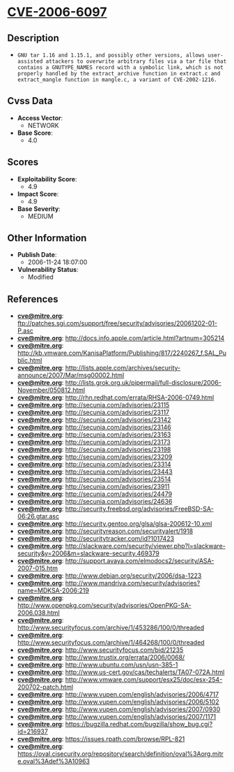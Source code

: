 
# [CVE-2006-6097](https://cve.mitre.org/cgi-bin/cvename.cgi?name=CVE-2006-6097)

## Description

- `GNU tar 1.16 and 1.15.1, and possibly other versions, allows user-assisted attackers to overwrite arbitrary files via a tar file that contains a GNUTYPE_NAMES record with a symbolic link, which is not properly handled by the extract_archive function in extract.c and extract_mangle function in mangle.c, a variant of CVE-2002-1216.`

## Cvss Data

- **Access Vector**:
  - NETWORK
- **Base Score**:
  - 4.0

## Scores

- **Exploitability Score**:
  - 4.9
- **Impact Score**:
  - 4.9
- **Base Severity**:
  - MEDIUM

## Other Information

- **Publish Date**:
  - 2006-11-24 18:07:00
- **Vulnerability Status**:
  - Modified

## References

- **cve@mitre.org**: ftp://patches.sgi.com/support/free/security/advisories/20061202-01-P.asc
- **cve@mitre.org**: http://docs.info.apple.com/article.html?artnum=305214
- **cve@mitre.org**: http://kb.vmware.com/KanisaPlatform/Publishing/817/2240267_f.SAL_Public.html
- **cve@mitre.org**: http://lists.apple.com/archives/security-announce/2007/Mar/msg00002.html
- **cve@mitre.org**: http://lists.grok.org.uk/pipermail/full-disclosure/2006-November/050812.html
- **cve@mitre.org**: http://rhn.redhat.com/errata/RHSA-2006-0749.html
- **cve@mitre.org**: http://secunia.com/advisories/23115
- **cve@mitre.org**: http://secunia.com/advisories/23117
- **cve@mitre.org**: http://secunia.com/advisories/23142
- **cve@mitre.org**: http://secunia.com/advisories/23146
- **cve@mitre.org**: http://secunia.com/advisories/23163
- **cve@mitre.org**: http://secunia.com/advisories/23173
- **cve@mitre.org**: http://secunia.com/advisories/23198
- **cve@mitre.org**: http://secunia.com/advisories/23209
- **cve@mitre.org**: http://secunia.com/advisories/23314
- **cve@mitre.org**: http://secunia.com/advisories/23443
- **cve@mitre.org**: http://secunia.com/advisories/23514
- **cve@mitre.org**: http://secunia.com/advisories/23911
- **cve@mitre.org**: http://secunia.com/advisories/24479
- **cve@mitre.org**: http://secunia.com/advisories/24636
- **cve@mitre.org**: http://security.freebsd.org/advisories/FreeBSD-SA-06:26.gtar.asc
- **cve@mitre.org**: http://security.gentoo.org/glsa/glsa-200612-10.xml
- **cve@mitre.org**: http://securityreason.com/securityalert/1918
- **cve@mitre.org**: http://securitytracker.com/id?1017423
- **cve@mitre.org**: http://slackware.com/security/viewer.php?l=slackware-security&y=2006&m=slackware-security.469379
- **cve@mitre.org**: http://support.avaya.com/elmodocs2/security/ASA-2007-015.htm
- **cve@mitre.org**: http://www.debian.org/security/2006/dsa-1223
- **cve@mitre.org**: http://www.mandriva.com/security/advisories?name=MDKSA-2006:219
- **cve@mitre.org**: http://www.openpkg.com/security/advisories/OpenPKG-SA-2006.038.html
- **cve@mitre.org**: http://www.securityfocus.com/archive/1/453286/100/0/threaded
- **cve@mitre.org**: http://www.securityfocus.com/archive/1/464268/100/0/threaded
- **cve@mitre.org**: http://www.securityfocus.com/bid/21235
- **cve@mitre.org**: http://www.trustix.org/errata/2006/0068/
- **cve@mitre.org**: http://www.ubuntu.com/usn/usn-385-1
- **cve@mitre.org**: http://www.us-cert.gov/cas/techalerts/TA07-072A.html
- **cve@mitre.org**: http://www.vmware.com/support/esx25/doc/esx-254-200702-patch.html
- **cve@mitre.org**: http://www.vupen.com/english/advisories/2006/4717
- **cve@mitre.org**: http://www.vupen.com/english/advisories/2006/5102
- **cve@mitre.org**: http://www.vupen.com/english/advisories/2007/0930
- **cve@mitre.org**: http://www.vupen.com/english/advisories/2007/1171
- **cve@mitre.org**: https://bugzilla.redhat.com/bugzilla/show_bug.cgi?id=216937
- **cve@mitre.org**: https://issues.rpath.com/browse/RPL-821
- **cve@mitre.org**: https://oval.cisecurity.org/repository/search/definition/oval%3Aorg.mitre.oval%3Adef%3A10963
